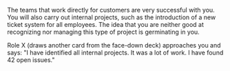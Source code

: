The teams that work directly for customers are very successful with you. You will also carry out internal projects, such as the introduction of a new ticket system for all employees. The idea that you are neither good at recognizing nor managing this type of project is germinating in you.

Role X (draws another card from the face-down deck) approaches you and says: &quot;I have identified all internal projects. It was a lot of work. I have found 42 open issues.&quot;
